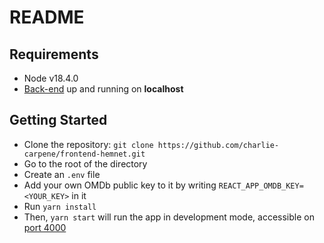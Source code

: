 # README

## Requirements

* Node v18.4.0
* [Back-end](https://github.com/charlie-carpene/backend-hemnet) up and running on **localhost**

## Getting Started

* Clone the repository: `git clone https://github.com/charlie-carpene/frontend-hemnet.git`
* Go to the root of the directory
* Create an `.env` file
* Add your own OMDb public key to it by writing `REACT_APP_OMDB_KEY=<YOUR_KEY>` in it
* Run `yarn install`
* Then, `yarn start` will run the app in development mode, accessible on [port 4000](http://localhost:4000)
